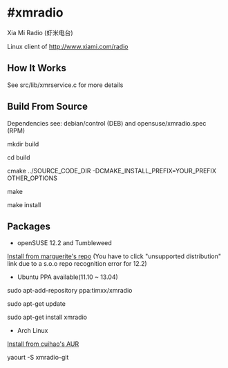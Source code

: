 #xmradio
=======

Xia Mi Radio (虾米电台)

Linux client of http://www.xiami.com/radio


## How It Works

See src/lib/xmrservice.c for more details


## Build From Source

Dependencies see: debian/control (DEB) and opensuse/xmradio.spec (RPM)

mkdir build

cd build

cmake ../SOURCE_CODE_DIR -DCMAKE_INSTALL_PREFIX=YOUR_PREFIX OTHER_OPTIONS

make

make install

## Packages

* openSUSE 12.2 and Tumbleweed

[Install from marguerite's repo](http://software.opensuse.org/package/xmradio) (You have to click "unsupported distribution" link due to a s.o.o repo recognition error for 12.2)

* Ubuntu PPA available(11.10 ~ 13.04)

sudo apt-add-repository ppa:timxx/xmradio

sudo apt-get update

sudo apt-get install xmradio

* Arch Linux

[Install from cuihao's AUR](https://aur.archlinux.org/packages/xmradio-git/)

yaourt -S xmradio-git
